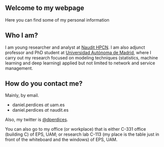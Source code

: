 ## Welcome to my webpage

Here you can find some of my personal information

## Who I am?

I am young researcher and analyst at [Naudit HPCN](http://www.naudit.es/). I am also adjunct professor and PhD student at [Universidad Autónoma de Madrid](https://www.uam.es/), where I carry out my research focused on modeling techniques (statistics, machine learning and deep learning) applied but not limited to network and service management.

## How do you contact me?

Mainly, by email. 

- daniel.perdices *at* uam.es 
- daniel.perdices *at* naudit.es
 
Also, my twitter is [@dperdices](https://twitter.com/dperdices).

You can also go to my office (or workplace) that is either C-331 office (building C) of EPS, UAM; or research lab C-113 (my place is the table just in front of the  whiteboard and the windows) of EPS, UAM.
